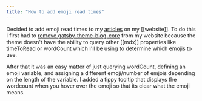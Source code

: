 ```yaml
---
title: "How to add emoji read times"
---
```


Decided to add emoji read times to my [articles](/articles) on my [[website]]. To do this I first had to [remove gatsby-theme-blog-core](https://github.com/dschapman/my-website/commit/60add3f79cbd9cdf066ca526fe52755f1420c8a2) from my website because the theme doesn't have the ability to query other [[mdx]] properties like timeToRead or wordCount which I'll be using to determine which emojis to use.

After that it was an easy matter of just querying wordCount, defining an emoji variable, and assigning a different emoji/number of emjois depending on the length of the variable. I added a tippy tooltip that displays the wordcount when you hover over the emoji so that its clear what the emoji means.

